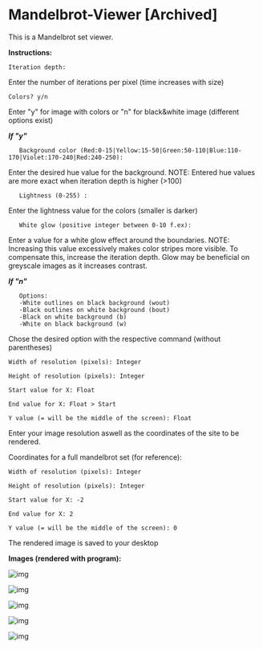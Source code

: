 # Mandelbrot-Viewer [Archived]

This is a Mandelbrot set viewer. 

<b>Instructions:</b>

    Iteration depth:

Enter the number of iterations per pixel (time increases with size)

    Colors? y/n

Enter "y" for image with colors or "n" for black&white image (different options exist)

   <b><em>If "y"</em></b>

       Background color (Red:0-15|Yellow:15-50|Green:50-110|Blue:110-170|Violet:170-240|Red:240-250):
   
   Enter the desired hue value for the background. NOTE: Entered hue values are more exact when iteration depth is higher (>100)
   
       Lightness (0-255) :
   
   Enter the lightness value for the colors (smaller is darker)
   
       White glow (positive integer between 0-10 f.ex):
   
Enter a value for a white glow effect around the boundaries. NOTE: Increasing this value excessively makes color stripes more visible. To compensate this,  increase the iteration depth. Glow may be beneficial on greyscale images as it increases contrast. 
   
    
   <b><em>If "n"</em></b>
     
       Options:
       -White outlines on black background (wout) 
       -Black outlines on white background (bout) 
       -Black on white background (b)
       -White on black background (w)

Chose the desired option with the respective command (without parentheses)
 
 
    Width of resolution (pixels): Integer
  
    Height of resolution (pixels): Integer
  
    Start value for X: Float
  
    End value for X: Float > Start 
  
    Y value (= will be the middle of the screen): Float
 
Enter your image resolution aswell as the coordinates of the site to be rendered.

Coordinates for a full mandelbrot set (for reference):

    Width of resolution (pixels): Integer
  
    Height of resolution (pixels): Integer 
  
    Start value for X: -2
  
    End value for X: 2
  
    Y value (= will be the middle of the screen): 0


The rendered image is saved to your desktop


<b>Images (rendered with program):</b>


![img](https://imgur.com/j33T21z.png)



![img](https://imgur.com/yTA8wET.png)


![img](https://imgur.com/N8103zl.png)

![img](https://imgur.com/IHN9Fx9.png)

![img](https://imgur.com/JvbEXtn.png)



